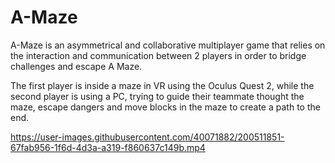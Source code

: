# A-Maze

A-Maze is an asymmetrical and collaborative multiplayer game that relies on the interaction and communication between 2 players in order to bridge challenges and escape A Maze.

The first player is inside a maze in VR using the Oculus Quest 2, while the second player is using a PC, trying to guide their teammate thought the maze, escape dangers and move blocks in the maze to create a path to the end.








https://user-images.githubusercontent.com/40071882/200511851-67fab956-1f6d-4d3a-a319-f860637c149b.mp4

